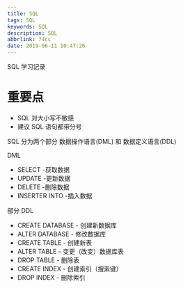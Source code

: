 ```yaml
---
title: SQL
tags: SQL
keywords: SQL
description: SQL
abbrlink: 74cc
date: 2019-06-11 10:47:26
---
```


SQL 学习记录

<!-- more -->

# 重要点

* SQL 对大小写不敏感
* 建议 SQL 语句都带分号

SQL 分为两个部分 数据操作语言(DML) 和 数据定义语言(DDL)

DML

* SELECT -获取数据
* UPDATE -更新数据
* DELETE -删除数据
* INSERTER INTO -插入数据

部分 DDL

* CREATE DATABASE - 创建新数据库
* ALTER DATABASE - 修改数据库
* CREATE TABLE - 创建新表
* ALTER TABLE - 变更（改变）数据库表
* DROP TABLE - 删除表
* CREATE INDEX - 创建索引（搜索键）
* DROP INDEX - 删除索引
